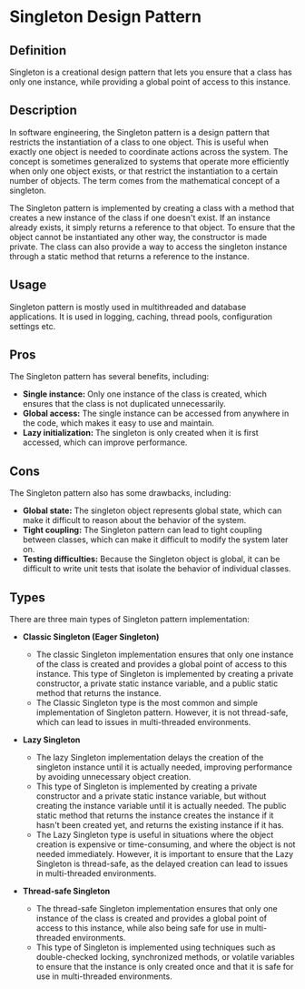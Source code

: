 # Singleton Design Pattern

## Definition

Singleton is a creational design pattern that lets you ensure that a class has only one instance, while providing a global point of access to this instance.

## Description

In software engineering, the Singleton pattern is a design pattern that restricts the instantiation of a class to one object. This is useful when exactly one object is needed to coordinate actions across the system. The concept is sometimes generalized to systems that operate more efficiently when only one object exists, or that restrict the instantiation to a certain number of objects. The term comes from the mathematical concept of a singleton.

The Singleton pattern is implemented by creating a class with a method that creates a new instance of the class if one doesn't exist. If an instance already exists, it simply returns a reference to that object. To ensure that the object cannot be instantiated any other way, the constructor is made private. The class can also provide a way to access the singleton instance through a static method that returns a reference to the instance.

## Usage

Singleton pattern is mostly used in multithreaded and database applications. It is used in logging, caching, thread pools, configuration settings etc.

## Pros

The Singleton pattern has several benefits, including:
- **Single instance:** Only one instance of the class is created, which ensures that the class is not duplicated unnecessarily.
- **Global access:** The single instance can be accessed from anywhere in the code, which makes it easy to use and maintain.
- **Lazy initialization:** The singleton is only created when it is first accessed, which can improve performance.

## Cons

The Singleton pattern also has some drawbacks, including:
- **Global state:** The singleton object represents global state, which can make it difficult to reason about the behavior of the system.
- **Tight coupling:** The Singleton pattern can lead to tight coupling between classes, which can make it difficult to modify the system later on.
- **Testing difficulties:** Because the Singleton object is global, it can be difficult to write unit tests that isolate the behavior of individual classes.

## Types

There are three main types of Singleton pattern implementation:

- **Classic Singleton (Eager Singleton)** 
    - The classic Singleton implementation ensures that only one instance of the class is created and provides a global point of access to this instance. This type of Singleton is implemented by creating a private constructor, a private static instance variable, and a public static method that returns the instance. 
    - The Classic Singleton type is the most common and simple implementation of Singleton pattern. However, it is not thread-safe, which can lead to issues in multi-threaded environments.

- **Lazy Singleton**
    - The lazy Singleton implementation delays the creation of the singleton instance until it is actually needed, improving performance by avoiding unnecessary object creation.
    - This type of Singleton is implemented by creating a private constructor and a private static instance variable, but without creating the instance variable until it is actually needed. The public static method that returns the instance creates the instance if it hasn't been created yet, and returns the existing instance if it has.
    - The Lazy Singleton type is useful in situations where the object creation is expensive or time-consuming, and where the object is not needed immediately. However, it is important to ensure that the Lazy Singleton is thread-safe, as the delayed creation can lead to issues in multi-threaded environments.

- **Thread-safe Singleton** 
    - The thread-safe Singleton implementation ensures that only one instance of the class is created and provides a global point of access to this instance, while also being safe for use in multi-threaded environments.
    - This type of Singleton is implemented using techniques such as double-checked locking, synchronized methods, or volatile variables to ensure that the instance is only created once and that it is safe for use in multi-threaded environments.
